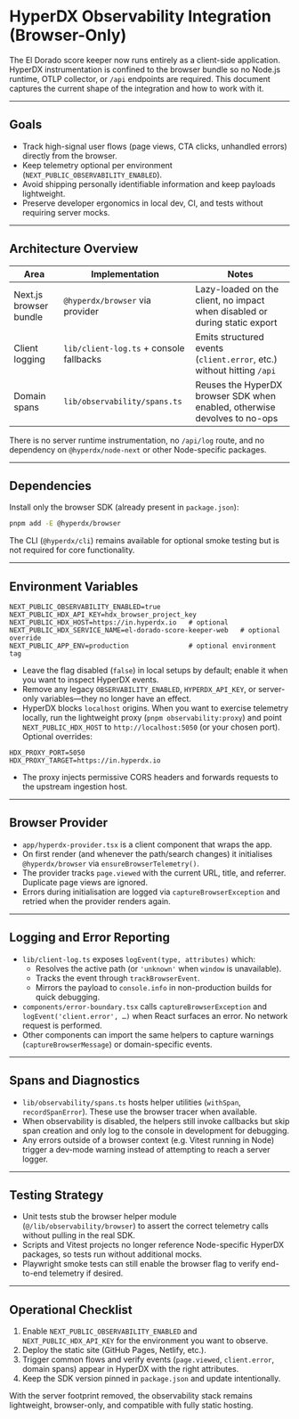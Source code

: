 # HyperDX Observability Integration (Browser-Only)

The El Dorado score keeper now runs entirely as a client-side application. HyperDX instrumentation is confined to the browser bundle so no Node.js runtime, OTLP collector, or `/api` endpoints are required. This document captures the current shape of the integration and how to work with it.

---

## Goals

- Track high-signal user flows (page views, CTA clicks, unhandled errors) directly from the browser.
- Keep telemetry optional per environment (`NEXT_PUBLIC_OBSERVABILITY_ENABLED`).
- Avoid shipping personally identifiable information and keep payloads lightweight.
- Preserve developer ergonomics in local dev, CI, and tests without requiring server mocks.

---

## Architecture Overview

| Area                   | Implementation                     | Notes                                                                     |
| ---------------------- | ---------------------------------- | ------------------------------------------------------------------------- |
| Next.js browser bundle | `@hyperdx/browser` via provider    | Lazy-loaded on the client, no impact when disabled or during static export |
| Client logging         | `lib/client-log.ts` + console fallbacks | Emits structured events (`client.error`, etc.) without hitting `/api`    |
| Domain spans           | `lib/observability/spans.ts`       | Reuses the HyperDX browser SDK when enabled, otherwise devolves to no-ops |

There is no server runtime instrumentation, no `/api/log` route, and no dependency on `@hyperdx/node-next` or other Node-specific packages.

---

## Dependencies

Install only the browser SDK (already present in `package.json`):

```bash
pnpm add -E @hyperdx/browser
```

The CLI (`@hyperdx/cli`) remains available for optional smoke testing but is not required for core functionality.

---

## Environment Variables

```
NEXT_PUBLIC_OBSERVABILITY_ENABLED=true
NEXT_PUBLIC_HDX_API_KEY=hdx_browser_project_key
NEXT_PUBLIC_HDX_HOST=https://in.hyperdx.io   # optional
NEXT_PUBLIC_HDX_SERVICE_NAME=el-dorado-score-keeper-web   # optional override
NEXT_PUBLIC_APP_ENV=production               # optional environment tag
```

- Leave the flag disabled (`false`) in local setups by default; enable it when you want to inspect HyperDX events.
- Remove any legacy `OBSERVABILITY_ENABLED`, `HYPERDX_API_KEY`, or server-only variables—they no longer have an effect.
- HyperDX blocks `localhost` origins. When you want to exercise telemetry locally, run the lightweight proxy (`pnpm observability:proxy`) and point `NEXT_PUBLIC_HDX_HOST` to `http://localhost:5050` (or your chosen port). Optional overrides:

```
HDX_PROXY_PORT=5050
HDX_PROXY_TARGET=https://in.hyperdx.io
```

- The proxy injects permissive CORS headers and forwards requests to the upstream ingestion host.

---

## Browser Provider

- `app/hyperdx-provider.tsx` is a client component that wraps the app.
- On first render (and whenever the path/search changes) it initialises `@hyperdx/browser` via `ensureBrowserTelemetry()`.
- The provider tracks `page.viewed` with the current URL, title, and referrer. Duplicate page views are ignored.
- Errors during initialisation are logged via `captureBrowserException` and retried when the provider renders again.

---

## Logging and Error Reporting

- `lib/client-log.ts` exposes `logEvent(type, attributes)` which:
  - Resolves the active path (or `'unknown'` when `window` is unavailable).
  - Tracks the event through `trackBrowserEvent`.
  - Mirrors the payload to `console.info` in non-production builds for quick debugging.
- `components/error-boundary.tsx` calls `captureBrowserException` and `logEvent('client.error', …)` when React surfaces an error. No network request is performed.
- Other components can import the same helpers to capture warnings (`captureBrowserMessage`) or domain-specific events.

---

## Spans and Diagnostics

- `lib/observability/spans.ts` hosts helper utilities (`withSpan`, `recordSpanError`). These use the browser tracer when available.
- When observability is disabled, the helpers still invoke callbacks but skip span creation and only log to the console in development for debugging.
- Any errors outside of a browser context (e.g. Vitest running in Node) trigger a dev-mode warning instead of attempting to reach a server logger.

---

## Testing Strategy

- Unit tests stub the browser helper module (`@/lib/observability/browser`) to assert the correct telemetry calls without pulling in the real SDK.
- Scripts and Vitest projects no longer reference Node-specific HyperDX packages, so tests run without additional mocks.
- Playwright smoke tests can still enable the browser flag to verify end-to-end telemetry if desired.

---

## Operational Checklist

1. Enable `NEXT_PUBLIC_OBSERVABILITY_ENABLED` and `NEXT_PUBLIC_HDX_API_KEY` for the environment you want to observe.
2. Deploy the static site (GitHub Pages, Netlify, etc.).
3. Trigger common flows and verify events (`page.viewed`, `client.error`, domain spans) appear in HyperDX with the right attributes.
4. Keep the SDK version pinned in `package.json` and update intentionally.

With the server footprint removed, the observability stack remains lightweight, browser-only, and compatible with fully static hosting.

